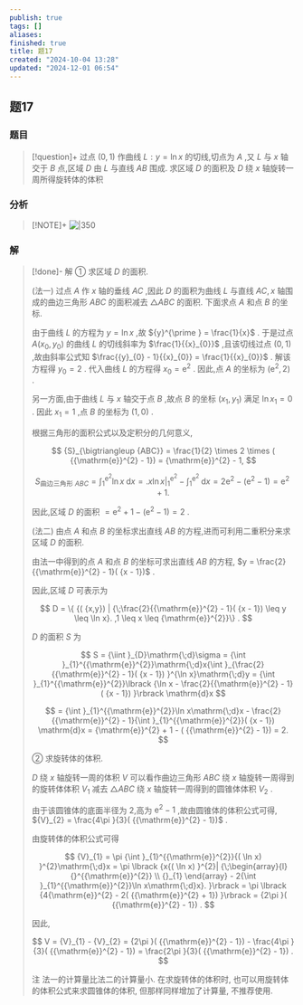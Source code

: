 ```yaml
---
publish: true
tags: []
aliases: 
finished: true
title: 题17
created: "2024-10-04 13:28"
updated: "2024-12-01 06:54"
---
```

## 题17
### 题目
> [!question]+
> 过点 $( {0,1})$ 作曲线 $L : y = \ln x$ 的切线,切点为 $A$ ,又 $L$ 与 $x$ 轴交于 $B$ 点,区域 $D$ 由 $L$ 与直线 ${AB}$ 围成. 求区域 $D$ 的面积及 $D$ 绕 $x$ 轴旋转一周所得旋转体的体积
### 分析
> [!NOTE]+
> ![|350](https://img.hwenyi.live/202411201758370.webp)
### 解
> [!done]-
> 解 ① 求区域 $D$ 的面积.
> 
> (法一) 过点 $A$ 作 $x$ 轴的垂线 ${AC}$ ,因此 $D$ 的面积为曲线 $L$ 与直线 ${AC},x$ 轴围成的曲边三角形 ${ABC}$ 的面积减去 $\bigtriangleup {ABC}$ 的面积. 下面求点 $A$ 和点 $B$ 的坐标.
> 
> 由于曲线 $L$ 的方程为 $y = \ln x$ ,故 ${y}^{\prime } = \frac{1}{x}$ . 于是过点 $A( {{x}_{0},{y}_{0}})$ 的曲线 $L$ 的切线斜率为 $\frac{1}{{x}_{0}}$ ,且该切线过点 $( {0,1})$ ,故由斜率公式知 $\frac{{y}_{0} - 1}{{x}_{0}} = \frac{1}{{x}_{0}}$ . 解该方程得 ${y}_{0} = 2$ . 代入曲线 $L$ 的方程得 ${x}_{0} = {\mathrm{e}}^{2}$ . 因此,点 $A$ 的坐标为 $( {{\mathrm{e}}^{2},2})$ .
> 
> 另一方面,由于曲线 $L$ 与 $x$ 轴交于点 $B$ ,故点 $B$ 的坐标 $( {{x}_{1},{y}_{1}})$ 满足 $\ln {x}_{1} = 0$ . 因此 ${x}_{1} = 1$ ,点 $B$ 的坐标为 $( {1,0})$ .
> 
> 根据三角形的面积公式以及定积分的几何意义,
> 
> $$
> {S}_{\bigtriangleup {ABC}} = \frac{1}{2} \times  2 \times  ( {{\mathrm{e}}^{2} - 1})  = {\mathrm{e}}^{2} - 1,
> $$
> 
> $$
> {S}_{\text{曲边三角形 }{ABC}} = {\int }_{1}^{{\mathrm{e}}^{2}}\ln x\mathrm{\;d}x = {. x\ln x| }_{1}^{{\mathrm{e}}^{2}} - {\int }_{1}^{{\mathrm{e}}^{2}}\mathrm{\;d}x = 2{\mathrm{e}}^{2} - ( {{\mathrm{e}}^{2} - 1})  = {\mathrm{e}}^{2} + 1.
> $$
> 
> 因此,区域 $D$ 的面积 $= {\mathrm{e}}^{2} + 1 - ( {{\mathrm{e}}^{2} - 1})  = 2$ .
> 
> (法二) 由点 $A$ 和点 $B$ 的坐标求出直线 ${AB}$ 的方程,进而可利用二重积分来求区域 $D$ 的面积.
> 
> 由法一中得到的点 $A$ 和点 $B$ 的坐标可求出直线 ${AB}$ 的方程, $y = \frac{2}{{\mathrm{e}}^{2} - 1}( {x - 1})$ .
> 
> 因此,区域 $D$ 可表示为
> 
> $$
> D = \{  {( {x,y}) | {\;\frac{2}{{\mathrm{e}}^{2} - 1}( {x - 1})  \leq  y \leq  \ln x}. ,1 \leq  x \leq  {\mathrm{e}}^{2}}\}  .
> $$
> 
> $D$ 的面积 $S$ 为
> 
> $$
> S = {\iint }_{D}\mathrm{\;d}\sigma  = {\int }_{1}^{{\mathrm{e}}^{2}}\mathrm{\;d}x{\int }_{\frac{2}{{\mathrm{e}}^{2} - 1}( {x - 1}) }^{\ln x}\mathrm{\;d}y = {\int }_{1}^{{\mathrm{e}}^{2}}\lbrack  {\ln x - \frac{2}{{\mathrm{e}}^{2} - 1}( {x - 1}) }\rbrack  \mathrm{d}x
> $$
> 
> $$
> = {\int }_{1}^{{\mathrm{e}}^{2}}\ln x\mathrm{\;d}x - \frac{2}{{\mathrm{e}}^{2} - 1}{\int }_{1}^{{\mathrm{e}}^{2}}( {x - 1}) \mathrm{d}x = {\mathrm{e}}^{2} + 1 - ( {{\mathrm{e}}^{2} - 1})  = 2.
> $$
> 
> ② 求旋转体的体积.
> 
> $D$ 绕 $x$ 轴旋转一周的体积 $V$ 可以看作曲边三角形 ${ABC}$ 绕 $x$ 轴旋转一周得到的旋转体体积 ${V}_{1}$ 减去 $\bigtriangleup {ABC}$ 绕 $x$ 轴旋转一周得到的圆锥体体积 ${V}_{2}$ .
> 
> 由于该圆锥体的底面半径为 2,高为 ${\mathrm{e}}^{2} - 1$ ,故由圆锥体的体积公式可得, ${V}_{2} = \frac{4\pi }{3}( {{\mathrm{e}}^{2} - 1})$ .
> 
> 由旋转体的体积公式可得
> 
> $$
> {V}_{1} = \pi {\int }_{1}^{{\mathrm{e}}^{2}}{( \ln x) }^{2}\mathrm{\;d}x = \pi \lbrack  {x{( \ln x) }^{2}| {\;\begin{array}{l} {}^{{\mathrm{e}}^{2}} \\  {}_{1} \end{array} - 2{\int }_{1}^{{\mathrm{e}}^{2}}\ln x\mathrm{\;d}x}. }\rbrack   = \pi \lbrack  {4{\mathrm{e}}^{2} - 2( {{\mathrm{e}}^{2} + 1}) }\rbrack   = {2\pi }( {{\mathrm{e}}^{2} - 1}) .
> $$
> 
> 因此,
> 
> $$
> V = {V}_{1} - {V}_{2} = {2\pi }( {{\mathrm{e}}^{2} - 1})  - \frac{4\pi }{3}( {{\mathrm{e}}^{2} - 1})  = \frac{2\pi }{3}( {{\mathrm{e}}^{2} - 1}) .
> $$
> 
> 注 法一的计算量比法二的计算量小. 在求旋转体的体积时, 也可以用旋转体的体积公式来求圆锥体的体积, 但那样同样增加了计算量, 不推荐使用.
